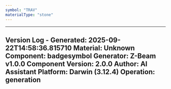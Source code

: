 ```yaml
---
symbol: "TRAV"
materialType: "stone"
---
```


---
Version Log - Generated: 2025-09-22T14:58:36.815710
Material: Unknown
Component: badgesymbol
Generator: Z-Beam v1.0.0
Component Version: 2.0.0
Author: AI Assistant
Platform: Darwin (3.12.4)
Operation: generation
---
